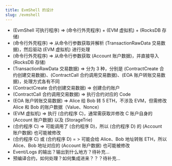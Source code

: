 ```yaml
---
title: EvmShell 的设计
slug: /evmshell
---
```


- (EvmShell 可执行程序) => (命令行外壳程序) + (EVM 虚拟机) + (RocksDB 存储)
- (命令行外壳程序) => 从命令行参数获取并解析 (TransactionRawData 交易数据)，然后驱动 (EVM 虚拟机) 进行处理
- (命令行外壳程序) => 从命令行参数获取 (Account 账户数据)，并直接导入 (RocksDB 存储) 
- (TransactionRawData 交易数据) => 分为 3 种，分别是 (ContractCreate 合约创建交易数据)、(ContractCall 合约调用交易数据)、(EOA 账户转账交易数据)，处理方式各有不同
- (ContractCreate 合约创建交易数据) => 创建合约账户
- (ContractCall 合约调用交易数据) => 执行合约对应的 Code
- (EOA 账户转账交易数据) => Alice 给 Bob 转 5 ETH，不涉及 EVM，但需修改 Alice 和 Bob 的账户数据（Value、Nonce）
- (EVM 虚拟机)  => 执行 (合约程序 C)，通常需获取并修改 C 账户自身的 (Account 账户数据) 以及 (StorageTrie)
- (合约程序 C) => 可能调用了 (合约程序 D)，所以 (合约程序 D) 的 (Account 账户数据) 也可能被修改
- (合约程序 C) 或 (合约程序 D) = > 可能会给 Alice、Bob 地址转账 ETH，所以 Alice、Bob 地址对应的 (Account 账户数据) 也可能被修改
- Event/Logs 的输出？输出到什么地方？待补充...
- 预编译合约，如何处理？如何集成进来？？？待补充...



